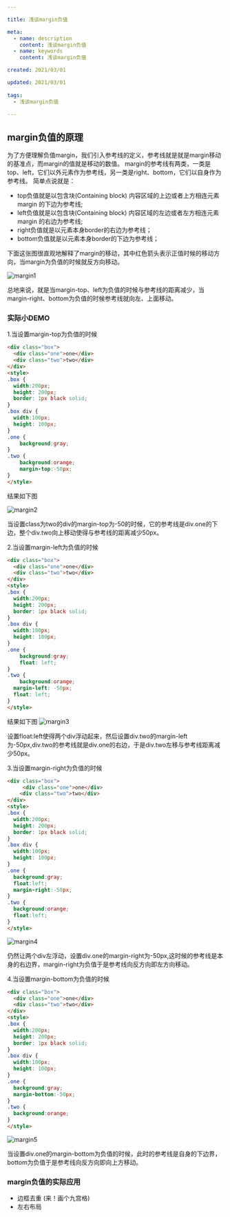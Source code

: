 ```yaml
---

title: 浅谈margin负值

meta:
  - name: description
    content: 浅谈margin负值
  - name: keywords
    content: 浅谈margin负值

created: 2021/03/01

updated: 2021/03/01
 
tags:
  - 浅谈margin负值

---
```

## margin负值的原理
为了方便理解负值margin，我们引入参考线的定义，参考线就是就是margin移动的基准点，而margin的值就是移动的数值。
margin的参考线有两类，一类是top、left，它们以外元素作为参考线，另一类是right、bottom，它们以自身作为参考线。
简单点说就是：

- top负值就是以包含块(Containing block) 内容区域的上边或者上方相连元素 margin 的下边为参考线;
- left负值就是以包含块(Containing block) 内容区域的左边或者左方相连元素 margin 的右边为参考线;
- right负值就是以元素本身border的右边为参考线；
- bottom负值就是以元素本身border的下边为参考线；

下面这张图很直观地解释了margin的移动，其中红色箭头表示正值时候的移动方向，当margin为负值的时候就反方向移动。

![margin1](./images/margin1.jpg) 

总地来说，就是当margin-top、left为负值的时候与参考线的距离减少，当margin-right、bottom为负值的时候参考线就向左、上面移动。

### 实际小DEMO
1.当设置margin-top为负值的时候

```html
<div class="box">
  <div class="one">one</div>
  <div class="two">two</div>
</div>
<style>
.box {
  width:200px;
  height: 200px;
  border: 1px black solid;
}
.box div {
  width:100px;
  height: 100px;
}
.one {
	background:gray;
}
.two {
	background:orange;
	margin-top:-50px;
}
</style>
```
结果如下图

![margin2](./images/margin2.jpg) 

当设置class为two的div的margin-top为-50的时候，它的参考线是div.one的下边，整个div.two向上移动使得与参考线的距离减少50px。

2.当设置margin-left为负值的时候

```html
<div class="box">
  <div class="one">one</div>
  <div class="two">two</div>
</div>
<style>
.box {
  width:200px;
  height: 200px;
  border: 1px black solid;
}
.box div {
  width:100px;
  height: 100px;
}
.one {
	background:gray;
	float: left;
}
.two {
	background:orange;
  margin-left: -50px;
  float: left;
}
</style>
```

结果如下图
![margin3](./images/margin3.jpg) 

设置float:left使得两个div浮动起来，然后设置div.two的margin-left为-50px,div.two的参考线就是div.one的右边，于是div.two左移与参考线距离减少50px。

3.当设置margin-right为负值的时候
```html
<div class="box">
     <div class="one">one</div>
    <div class="two">two</div>
</div>
<style>
.box {
  width:200px;
  height: 200px;
  border: 1px black solid;
}
.box div {
  width:100px;
  height: 100px;
}
.one {
  background:gray;
  float:left;
  margin-right:-50px;
}
.two {
  background:orange;
  float:left;
}
</style>
```
![margin4](./images/margin4.jpg) 

仍然让两个div左浮动，设置div.one的margin-right为-50px,这时候的参考线是本身的右边界，margin-right为负值于是参考线向反方向即左方向移动。

4.当设置margin-bottom为负值的时候
```html
<div class="box">
  <div class="one">one</div>
  <div class="two">two</div>
</div>
<style>
.box {
  width:200px;
  height: 200px;
  border: 1px black solid;
}
.box div {
  width:100px;
  height: 100px;
}
.one {
  background:gray;
  margin-bottom:-50px;
}
.two {
  background:orange;
}
</style>
```

![margin5](./images/margin5.jpg) 

当设置div.one的margin-bottom为负值的时候，此时的参考线是自身的下边界，bottom为负值于是参考线向反方向即向上方移动。

### margin负值的实际应用
- 边框去重 (来！画个九宫格)
- 左右布局
